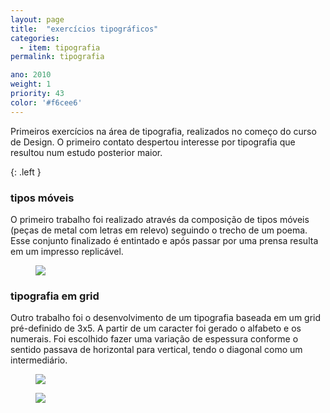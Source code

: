 ```yaml
---
layout: page
title:  "exercícios tipográficos"
categories:
  - item: tipografia
permalink: tipografia

ano: 2010
weight: 1
priority: 43
color: '#f6cee6'
---
```


Primeiros exercícios na área de tipografia, realizados no começo do curso de Design. O primeiro contato despertou interesse por tipografia que resultou num estudo posterior maior.

{: .left }
<div markdown="1">

### tipos móveis

O primeiro trabalho foi realizado através da composição de tipos móveis (peças de metal com letras em relevo) seguindo o trecho de um poema. Esse conjunto finalizado é entintado e após passar por uma prensa resulta em um impresso replicável.

<figure><img src="{{ site.baseurl }}/assets/tipografia/composicao2.jpg"/></figure>

### tipografia em grid

Outro trabalho foi o desenvolvimento de um tipografia baseada em um grid pré-definido de 3x5. A partir de um caracter foi gerado o alfabeto e os numerais. Foi escolhido fazer uma variação de espessura conforme o sentido passava de horizontal para vertical, tendo o diagonal como um intermediário.

<figure><img src="{{ site.baseurl }}/assets/tipografia/tipo_grid.jpg"/></figure>

<figure><img src="{{ site.baseurl }}/assets/tipografia/proj_tipografia.jpg"/></figure>

</div>
